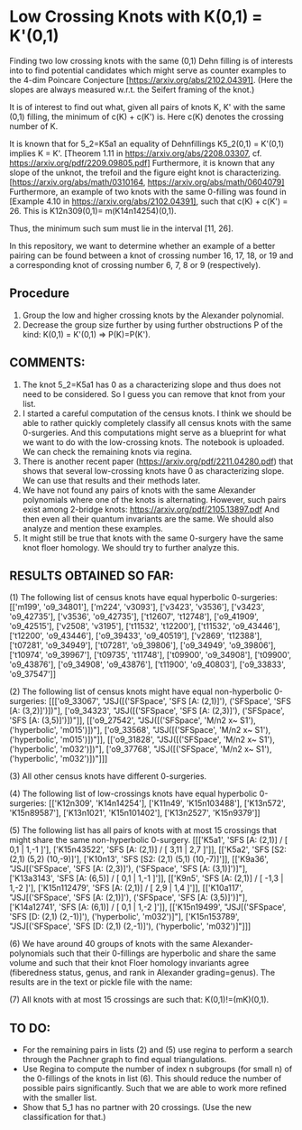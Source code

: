 # Low Crossing Knots with K(0,1) = K'(0,1)
Finding two low crossing knots with the same (0,1) Dehn filling is of interests into to find potential candidates
which might serve as counter examples to the 4-dim Poincare Conjecture [https://arxiv.org/abs/2102.04391]. 
(Here the slopes are always measured w.r.t. the Seifert framing of the knot.)

It is of interest to find out what, given all pairs of knots K, K' with the same (0,1) filling, the minimum
of c(K) + c(K') is. Here c(K) denotes the crossing number of K.

It is known that for 5_2=K5a1 an equality of Dehnfillings K5_2(0,1) = K'(0,1) implies K = K'. [Theorem 1.11 in https://arxiv.org/abs/2208.03307, cf. https://arxiv.org/pdf/2209.09805.pdf]
Furthermore, it is known that any slope of the unknot, the trefoil and the figure eight knot is characterizing. [https://arxiv.org/abs/math/0310164, https://arxiv.org/abs/math/0604079]
Furthermore, an example of two knots with the same 0-filling was found in [Example 4.10 in https://arxiv.org/abs/2102.04391], such that c(K) + c(K') = 26. This is K12n309(0,1)= m(K14n14254)(0,1).

Thus, the minimum such sum must lie in the interval [11, 26].

In this repository, we want to determine whether an example of a better pairing can be found between a knot of 
crossing number 16, 17, 18, or 19 and a corresponding knot of crossing number 6, 7, 8 or 9 (respectively).

## Procedure
1. Group the low and higher crossing knots by the Alexander polynomial.
2. Decrease the group size further by using further obstructions P of the kind:  K(0,1) = K'(0,1) => P(K)=P(K').

## COMMENTS:
1. The knot 5_2=K5a1 has 0 as a characterizing slope and thus does not need to be considered. So I guess you can remove that knot from your list.
2. I started a careful computation of the census knots. I think we should be able to rather quickly completely classify all census knots with the same 0-surgeries. And this computations might serve as a blueprint for what we want to do with the low-crossing knots. The notebook is uploaded. We can check the remaining knots via regina. 
3. There is another recent paper (https://arxiv.org/pdf/2211.04280.pdf) that shows that several low-crossing knots have 0 as characterizing slope. We can use that results and their methods later.
4. We have not found any pairs of knots with the same Alexander polynomials where one of the knots is alternating. However, such pairs exist among 2-bridge knots: https://arxiv.org/pdf/2105.13897.pdf And then even all their quantum invariants are the same. We should also analyze and mention these examples.
5. It might still be true that knots with the same 0-surgery have the same knot floer homology. We should try to further analyze this.

## RESULTS OBTAINED SO FAR:
(1) The following list of census knots have equal hyperbolic 0-surgeries:
[['m199', 'o9_34801'],
 ['m224', 'v3093'],
 ['v3423', 'v3536'],
 ['v3423', 'o9_42735'],
 ['v3536', 'o9_42735'],
 ['t12607', 't12748'],
 ['o9_41909', 'o9_42515'],
 ['v2508', 'v3195'],
 ['t11532', 't12200'],
 ['t11532', 'o9_43446'],
 ['t12200', 'o9_43446'],
 ['o9_39433', 'o9_40519'],
 ['v2869', 't12388'],
 ['t07281', 'o9_34949'],
 ['t07281', 'o9_39806'],
 ['o9_34949', 'o9_39806'],
 ['t10974', 'o9_39967'],
 ['t09735', 't11748'],
 ['t09900', 'o9_34908'],
 ['t09900', 'o9_43876'],
 ['o9_34908', 'o9_43876'],
 ['t11900', 'o9_40803'],
 ['o9_33833', 'o9_37547']]
 
 (2)  The following list of census knots might have equal non-hyperbolic 0-surgeries:
  [[['o9_33067',
   "JSJ([('SFSpace', 'SFS [A: (2,1)]'), ('SFSpace', 'SFS [A: (3,2)]')])"],
  ['o9_34323',
   "JSJ([('SFSpace', 'SFS [A: (2,3)]'), ('SFSpace', 'SFS [A: (3,5)]')])"]],
 [['o9_27542', "JSJ([('SFSpace', 'M/n2 x~ S1'), ('hyperbolic', 'm015')])"],
  ['o9_33568', "JSJ([('SFSpace', 'M/n2 x~ S1'), ('hyperbolic', 'm015')])"]],
 [['o9_31828', "JSJ([('SFSpace', 'M/n2 x~ S1'), ('hyperbolic', 'm032')])"],
  ['o9_37768', "JSJ([('SFSpace', 'M/n2 x~ S1'), ('hyperbolic', 'm032')])"]]]
  
  (3) All other census knots have different 0-surgeries.
  
  (4) The following list of low-crossings knots have equal hyperbolic 0-surgeries:
  [['K12n309', 'K14n14254'],
 ['K11n49', 'K15n103488'],
 ['K13n572', 'K15n89587'],
 ['K13n1021', 'K15n101402'],
 ['K13n2527', 'K15n9379']]
 
 (5) The following list has all pairs of knots with at most 15 crossings that might share the same non-hyperbolic 0-surgery.
  [[['K5a1', 'SFS [A: (2,1)] / [ 0,1 | 1,-1 ]'],
  ['K15n43522', 'SFS [A: (2,1)] / [ 3,11 | 2,7 ]']],
 [['K5a2', 'SFS [S2: (2,1) (5,2) (10,-9)]'],
  ['K10n13', 'SFS [S2: (2,1) (5,1) (10,-7)]']],
 [['K9a36',
   "JSJ[('SFSpace', 'SFS [A: (2,3)]'), ('SFSpace', 'SFS [A: (3,1)]')]"],
  ['K13a3143', 'SFS [A: (6,5)] / [ 0,1 | 1,-1 ]']],
 [['K9n5', 'SFS [A: (2,1)] / [ -1,3 | 1,-2 ]'],
  ['K15n112479', 'SFS [A: (2,1)] / [ 2,9 | 1,4 ]']],
 [['K10a117',
   "JSJ[('SFSpace', 'SFS [A: (2,1)]'), ('SFSpace', 'SFS [A: (3,5)]')]"],
  ['K14a12741', 'SFS [A: (6,1)] / [ 0,1 | 1,-2 ]']],
 [['K15n19499',
   "JSJ[('SFSpace', 'SFS [D: (2,1) (2,-1)]'), ('hyperbolic', 'm032')]"],
  ['K15n153789',
   "JSJ[('SFSpace', 'SFS [D: (2,1) (2,-1)]'), ('hyperbolic', 'm032')]"]]]
 
(6) We have around 40 groups of knots with the same Alexander-polynomials such that their 0-fillings are hyperbolic and share the same volume and such that their knot Floer homology invariants agree (fiberedness status, genus, and rank in Alexander grading=genus). The results are in the text or pickle file with the name: 

(7) All knots with at most 15 crossings are such that: K(0,1)!=(mK)(0,1).

## TO DO:
- For the remaining pairs in lists (2) and (5) use regina to perform a search through the Pachner graph to find equal triangulations.
- Use Regina to compute the number of index n subgroups (for small n) of the 0-fillings of the knots in list (6). This should reduce the number of possible pairs significantly. Such that we are able to work more refined with the smaller list.
- Show that 5_1 has no partner with 20 crossings. (Use the new classification for that.)
